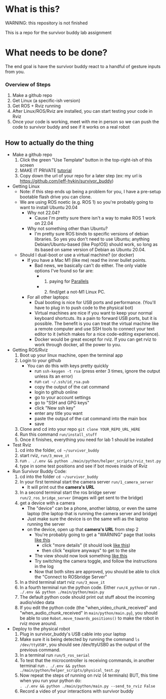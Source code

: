 # What is this?

WARNING: this repository is not finished

This is a repo for the survivor buddy lab assignment


# What needs to be done?

The end goal is have the survivor buddy react to a handful of gesture inputs from you.

### Overview of Steps

1. Make a github repo
2. Get Linux (a specific-ish version)
3. Get ROS + Rviz running
4. After Linux/ROS/Rviz are installed, you can start testing your code in Rviz
5. Once your code is working, meet with me in person so we can push the code to survivor buddy and see if it works on a real robot

## How to actually do the thing

- Make a github repo
    1. Click the green "Use Template" button in the top-right-ish of this screen
    2. MAKE IT PRIVATE [tutorial](https://stackoverflow.com/questions/57836411/how-can-i-switch-a-public-repo-to-private-and-vice-versa-on-github)
    3. Copy down the url of your repo for a later step (ex: my url is https://github.com/jeff-hykin/survivor_buddy)
- Getting Linux
    - Note: if this step ends up being a problem for you, I have a pre-setup bootable flash drive you can clone.
    - We are using ROS noetic (e.g. ROS 1) so you're probably going to want to install Ubuntu 20.04
        - Why not 22.04?
            - Cause I'm pretty sure there isn't a way to make ROS 1 work on 22.04
        - Why not something other than Ubuntu?
            - I'm pretty sure ROS binds to specific versions of debian libraries. So yes you don't need to use Ubuntu; anything Debian/Ubuntu-based (like Pop!OS) should work, so long as its based on same version of Debian as Ubuntu 20.04.
    - Should I dual-boot or use a virtual machine? (or docker)
        - If you have a Mac M1 (like me) read the inner bullet points.
            - Bad news, we basically can't do either. The only viable options I've found so far are:
                - 1. paying for [Parallels](https://www.parallels.com/)
                - 2. find/get a not-M1 Linux PC.
        - For all other laptops:
            - Dual booting is nice for USB ports and performance. (You'll have to plug in to push code to the physical bot)
            - Virtual machines are nice if you want to keep your normal keyboard shortcuts. Its a pain to forward USB ports, but it is possible. The benefit is you can treat the virtual machine like a remote computer and use SSH tools to connect your text editor to it (which makes for a nice code-editing experience).
            - Docker would be great except for rviz. If you can get rviz to work through docker, all the power to you.
- Getting ROS/Rviz
    1. Boot up your linux machine, open the terminal app
    2. Login to your github
        - You can do this with keys pretty quickly
            - run `ssh-keygen -t rsa` (press enter 3 times, ignore the output unless its an error)
            - run `cat ~/.ssh/id_rsa.pub`
            - copy the output of the cat command
            - login to github online
            - go to your account settings
            - go to "SSH and GPG keys"
            - click "New ssh key"
            - enter any title you want
            - paste the output of the cat command into the main box
            - save
    2. Clone and cd into your repo `git clone YOUR_REPO_URL_HERE`
    3. Run this command `run/install_stuff`
    4. Once it finishes, everything you need for lab 1 should be installed
- Test Rviz
    1. cd into the folder, `cd ~/survivor_buddy`
    2. start rviz, `run/3_move_it`
    3. run `. ./.env && python ./main/python/helper_scripts/rviz_test.py`
    4. type in some test positions and see if bot moves inside of Rviz
- Run Survivor Buddy Code:
    1. cd into the folder `cd ~/survivor_buddy`
    2. In your first terminal start the camera server `run/1_camera_server`
        - It will print out the **camera's URL**
    3. In a second terminal start the ros bridge server `run/2_ros_bridge_server` (images will get sent to the bridge)
    4. get a device with a camera
        - The "device" can be a phone, another labtop, or even the same laptop (the laptop that is running the camera server and bridge)
        - Just make sure the device is on the same wifi as the laptop running the server
        - on the device, open up that **camera's URL** from step 2
            - You're probably going to get a "WARNING" page that looks [like this](https://github.com/jeff-hykin/survivor_buddy/blob/master/documentation/first_error.jpg)
                - click "more details" (it should look [like this](https://github.com/jeff-hykin/survivor_buddy/blob/master/documentation/first_error_bypass.jpg))
                - then click "explore anyways" to get to the site
            - The view should now look something [like this](https://github.com/jeff-hykin/survivor_buddy/blob/master/documentation/intial_screen.png)
            - Try switching the camera toggle, and follow the instructions in the log
            - Now that both sites are approved, you should be able to click the "Connect to ROSbridge Server"
    5. In a third terminal start rviz `run/3_move_it`
    6. In a fourth terminal run the python code. Either `run/4_python` or run `. ./.env && python ./main/python/main.py`
    7. The default python code should print out stuff about the incoming audio/video data
    8. If you edit the python code (the "when_video_chunk_received" and "when_audio_chunk_received" in `main/python/main.py`), you should be able to use `Robot.move_towards_positions()` to make the robot in rviz move around.
- Deploy to the physical robot
    1. Plug in survivor_buddy's USB cable into your laptop
    2. Make sure it is being detected by running the command `ls /dev/ttyUSB*`, you should see /dev/ttyUSB0 as the output of the previous command.
    3. In a terminal run `run/5_ros_serial`
    4. To test that the microcontroller is receiving commands, in another terminal run `. ./.env && python ./main/python/helper_scripts/physical_test.py`
    5. Now repeat the steps of running on rviz (4 terminals) BUT, this time when you run your python do:<br>`. ./.env && python ./main/python/main.py --send_to_rviz False`
    7. Record a video of your interactions with survivor buddy